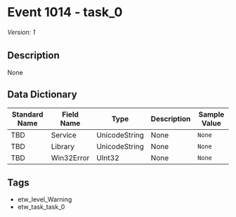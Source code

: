 # Event 1014 - task_0
###### Version: 1

## Description
None

## Data Dictionary
|Standard Name|Field Name|Type|Description|Sample Value|
|---|---|---|---|---|
|TBD|Service|UnicodeString|None|`None`|
|TBD|Library|UnicodeString|None|`None`|
|TBD|Win32Error|UInt32|None|`None`|

## Tags
* etw_level_Warning
* etw_task_task_0